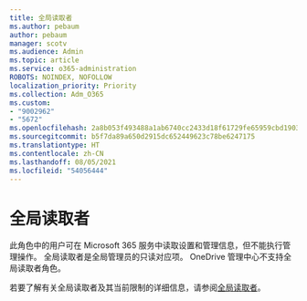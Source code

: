 ```yaml
---
title: 全局读取者
ms.author: pebaum
author: pebaum
manager: scotv
ms.audience: Admin
ms.topic: article
ms.service: o365-administration
ROBOTS: NOINDEX, NOFOLLOW
localization_priority: Priority
ms.collection: Adm_O365
ms.custom:
- "9002962"
- "5672"
ms.openlocfilehash: 2a8b053f493488a1ab6740cc2433d18f61729fe65959cbd1903ad689000113b2
ms.sourcegitcommit: b5f7da89a650d2915dc652449623c78be6247175
ms.translationtype: HT
ms.contentlocale: zh-CN
ms.lasthandoff: 08/05/2021
ms.locfileid: "54056444"
---
```

# <a name="global-reader"></a>全局读取者

此角色中的用户可在 Microsoft 365 服务中读取设置和管理信息，但不能执行管理操作。 全局读取者是全局管理员的只读对应项。
OneDrive 管理中心不支持全局读取者角色。

若要了解有关全局读取者及其当前限制的详细信息，请参阅[全局读取者](https://docs.microsoft.com/azure/active-directory/users-groups-roles/directory-assign-admin-roles#global-reader)。
